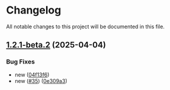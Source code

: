 # Changelog

All notable changes to this project will be documented in this file.

## [1.2.1-beta.2](https://github.com/glenonmateus/semantic-release/compare/1.2.1-beta.1...1.2.1-beta.2) (2025-04-04)


### Bug Fixes

* new ([04f13f6](https://github.com/glenonmateus/semantic-release/commit/04f13f6d23af81accc96205246f73e68abad783b))
* new ([#35](https://github.com/glenonmateus/semantic-release/issues/35)) ([0e309a3](https://github.com/glenonmateus/semantic-release/commit/0e309a384cabe1d0ed6f67841344f25ff400e6a9))
